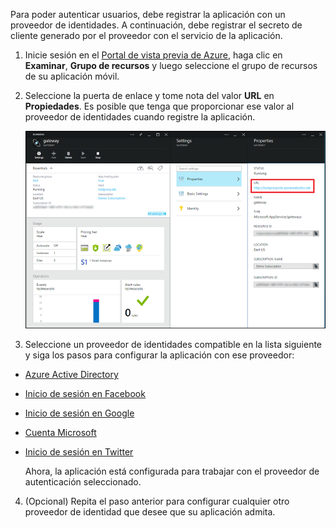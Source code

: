 

Para poder autenticar usuarios, debe registrar la aplicación con un proveedor de identidades. A continuación, debe registrar el secreto de cliente generado por el proveedor con el servicio de la aplicación.

1. Inicie sesión en el [Portal de vista previa de Azure], haga clic en **Examinar**, **Grupo de recursos** y luego seleccione el grupo de recursos de su aplicación móvil.

2. Seleccione la puerta de enlace y tome nota del valor **URL** en **Propiedades**. Es posible que tenga que proporcionar ese valor al proveedor de identidades cuando registre la aplicación.

   	![](./media/app-service-mobile-register-authentication/gateway-uri.png)

3. Seleccione un proveedor de identidades compatible en la lista siguiente y siga los pasos para configurar la aplicación con ese proveedor:

 - <a href="/es-es/documentation/articles/app-service-mobile-how-to-configure-active-directory-authentication-preview/" target="_blank">Azure Active Directory</a>
 - <a href="/es-es/documentation/articles/app-service-mobile-how-to-configure-facebook-authentication-preview/" target="_blank">Inicio de sesión en Facebook</a>
 - <a href="/es-es/documentation/articles/app-service-mobile-how-to-configure-google-authentication-preview/" target="_blank">Inicio de sesión en Google</a>
 - <a href="/es-es/documentation/articles/app-service-mobile-how-to-configure-microsoft-authentication-preview/" target="_blank">Cuenta Microsoft</a>
 - <a href="/es-es/documentation/articles/app-service-mobile-how-to-configure-twitter-authentication-preview/" target="_blank">Inicio de sesión en Twitter</a>

	Ahora, la aplicación está configurada para trabajar con el proveedor de autenticación seleccionado.

4. (Opcional) Repita el paso anterior para configurar cualquier otro proveedor de identidad que desee que su aplicación admita. 

<!-- URLs. -->
[Portal de vista previa de Azure]: https://portal.azure.com/

<!---HONumber=July15_HO4-->